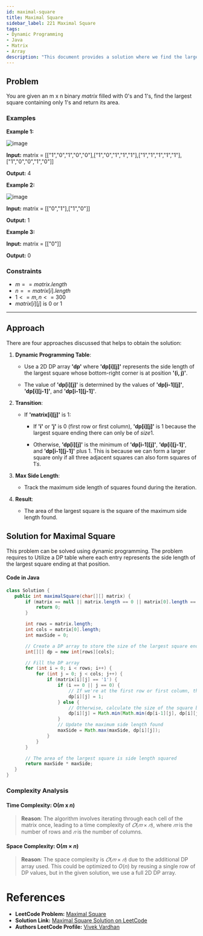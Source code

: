 ```yaml
---
id: maximal-square
title: Maximal Square
sidebar_label: 221 Maximal Square
tags:
- Dynamic Programming
- Java
- Matrix
- Array
description: "This document provides a solution where we find the largest square containing only 1's and return its area."
---
```


## Problem

You are given an m x n binary $matrix$ filled with 0's and 1's, find the largest square containing only 1's and return its area.

### Examples

**Example 1:**

![image](https://github.com/vivekvardhan2810/codeharborhub.github.io/assets/91594529/4816deda-e3ba-47d4-b6d8-b38dd4fe67e2)

**Input:** matrix = [["1","0","1","0","0"],["1","0","1","1","1"],["1","1","1","1","1"],["1","0","0","1","0"]]

**Output:** 4

**Example 2:**

![image](https://github.com/vivekvardhan2810/codeharborhub.github.io/assets/91594529/43f9556f-bdde-4d5c-b8ab-a5807c51cb3c)

**Input:** matrix = [["0","1"],["1","0"]]

**Output:** 1

**Example 3:**

**Input:** matrix = [["0"]]

**Output:** 0

### Constraints

- $m == matrix.length$
- $n == matrix[i].length$
- $1 <= m, n <= 300$
- $matrix[i][j]$ is $0$ or $1$

---
## Approach
There are four approaches discussed that helps to obtain the solution:

1. **Dynamic Programming Table**:
   - Use a 2D DP array **'dp'** where **'dp[i][j]'** represents the side length of the largest square whose bottom-right corner is at position **'(i, j)'**.
     
   - The value of **'dp[i][j]'** is determined by the values of **'dp[i-1][j]'**, **'dp[i][j-1]'**, and **'dp[i-1][j-1]'**.

2. **Transition**:
     
   - If **'matrix[i][j]'** is $1$:
     -  If **'i'** or **'j'** is $0$ (first row or first column), **'dp[i][j]'** is $1$ because the largest square ending there can only be of $size1$.
     
     -  Otherwise, **'dp[i][j]'** is the minimum of **'dp[i-1][j]'**, **'dp[i][j-1]'**, and **'dp[i-1][j-1]'** plus $1$. This is because we can form a larger square only if all three adjacent squares can also form squares of $1's$.
        
3. **Max Side Length**:
   
   - Track the maximum side length of squares found during the iteration.

4. **Result**:
     
   - The area of the largest square is the square of the maximum side length found.

## Solution for Maximal Square

This problem can be solved using dynamic programming. The problem requires to Utilize a DP table where each entry represents the side length of the largest square ending at that position.

#### Code in Java
    
 ```java
class Solution {
    public int maximalSquare(char[][] matrix) {
        if (matrix == null || matrix.length == 0 || matrix[0].length == 0) {
            return 0;
        }

        int rows = matrix.length;
        int cols = matrix[0].length;
        int maxSide = 0;

        // Create a DP array to store the size of the largest square ending at each position
        int[][] dp = new int[rows][cols];

        // Fill the DP array
        for (int i = 0; i < rows; i++) {
            for (int j = 0; j < cols; j++) {
                if (matrix[i][j] == '1') {
                    if (i == 0 || j == 0) {
                        // If we're at the first row or first column, the largest square ending here is just 1
                        dp[i][j] = 1;
                    } else {
                        // Otherwise, calculate the size of the square based on the surrounding squares
                        dp[i][j] = Math.min(Math.min(dp[i-1][j], dp[i][j-1]), dp[i-1][j-1]) + 1;
                    }
                    // Update the maximum side length found
                    maxSide = Math.max(maxSide, dp[i][j]);
                }
            }
        }

        // The area of the largest square is side length squared
        return maxSide * maxSide;
    }
}

```

### Complexity Analysis

#### Time Complexity: O($m$ x $n$)

> **Reason**: The algorithm involves iterating through each cell of the matrix once, leading to a time complexity of $𝑂(𝑚 × 𝑛)$, where $𝑚$ is the number of rows and $𝑛$ is the number of columns.

#### Space Complexity: O($m$ × $n$)

> **Reason**: The space complexity is $𝑂(𝑚 × 𝑛)$ due to the additional DP array used. This could be optimized to $O(n)$ by reusing a single row of DP values, but in the given solution, we use a full 2D DP array.

# References

- **LeetCode Problem:** [Maximal Square](https://leetcode.com/problems/maximal-square/description/)
- **Solution Link:** [Maximal Square Solution on LeetCode](https://leetcode.com/problems/maximal-square/solutions/)
- **Authors LeetCode Profile:** [Vivek Vardhan](https://leetcode.com/u/vivekvardhan43862/)

